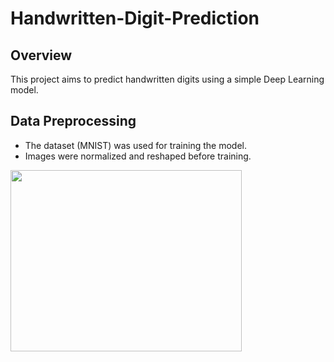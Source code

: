 # Handwritten-Digit-Prediction

## Overview
This project aims to predict handwritten digits using a simple Deep Learning model.

## Data Preprocessing
- The dataset (MNIST) was used for training the model.
- Images were normalized and reshaped before training.
<img align="left" width="370" height="290" src="C:\Users\Aslam\Downloads\epchs1.png"/>
